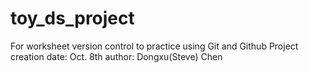 # toy_ds_project
For worksheet version control to practice using Git and Github
Project creation date: Oct. 8th
author: Dongxu(Steve) Chen
